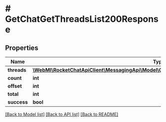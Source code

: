# # GetChatGetThreadsList200Response

## Properties

Name | Type | Description | Notes
------------ | ------------- | ------------- | -------------
**threads** | [**\WebMI\RocketChatApiClient\MessagingApi\Model\GetChatGetThreadsList200ResponseThreadsInner[]**](GetChatGetThreadsList200ResponseThreadsInner.md) |  | [optional]
**count** | **int** |  | [optional]
**offset** | **int** |  | [optional]
**total** | **int** |  | [optional]
**success** | **bool** |  | [optional]

[[Back to Model list]](../../README.md#models) [[Back to API list]](../../README.md#endpoints) [[Back to README]](../../README.md)
